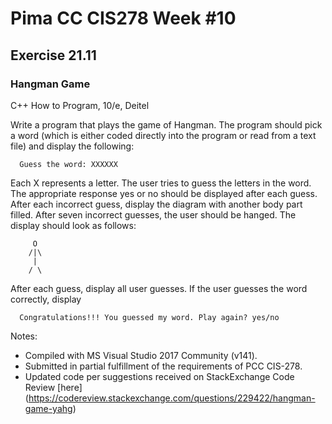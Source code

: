 # Pima CC CIS278 Week #10 
## Exercise 21.11 
### Hangman Game
C++ How to Program, 10/e, Deitel

Write a program that plays the game of Hangman. The program should pick a word (which is either coded directly into the program or read from a text file) and display the following:
```Text
  Guess the word: XXXXXX
```
Each X represents a letter. The user tries to guess the letters in the word. The appropriate response yes or no should be displayed after each guess. After each incorrect guess, display the diagram with another body part filled. After seven incorrect guesses, the user should be hanged. The display should look as follows:
```Text
     O
    /|\
     |
    / \
```
After each guess, display all user guesses. If the user guesses the word correctly, display
```Text
  Congratulations!!! You guessed my word. Play again? yes/no
```

Notes:
* Compiled with MS Visual Studio 2017 Community (v141).
* Submitted in partial fulfillment of the requirements of PCC CIS-278.
* Updated code per suggestions received on StackExchange Code Review [here] (https://codereview.stackexchange.com/questions/229422/hangman-game-yahg)
